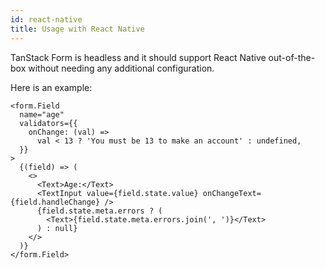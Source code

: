 ```yaml
---
id: react-native
title: Usage with React Native
---
```


TanStack Form is headless and it should support React Native out-of-the-box without needing any additional configuration.

Here is an example:

```tsx
<form.Field
  name="age"
  validators={{
    onChange: (val) =>
      val < 13 ? 'You must be 13 to make an account' : undefined,
  }}
>
  {(field) => (
    <>
      <Text>Age:</Text>
      <TextInput value={field.state.value} onChangeText={field.handleChange} />
      {field.state.meta.errors ? (
        <Text>{field.state.meta.errors.join(', ')}</Text>
      ) : null}
    </>
  )}
</form.Field>
```
